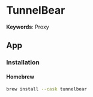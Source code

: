 # TunnelBear

**Keywords**: Proxy

## App

### Installation

#### Homebrew

```sh
brew install --cask tunnelbear
```
